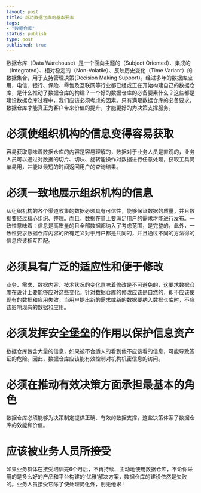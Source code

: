```yaml
--- 
layout: post
title: 成功数据仓库的基本要素
tags: 
- "数据仓库"
status: publish
type: post
published: true
---
```

数据仓库（Data Warehouse）是一个面向主题的（Subject Oriented）、集成的（Integrated）、相对稳定的（Non-Volatile）、反映历史变化（Time Variant）的数据集合，用于支持管理决策(Decision Making Support)。经过多年的数据库应用，电信、银行、保险、零售及互联网等行业都已经或正在开始构建自己的数据仓库，是什么推动了数据仓库的构建？一个好的数据仓库的必备要素什么？这些都是建设数据仓库过程中，我们应该必须考虑的因素。只有满足数据仓库的必备要求，数据仓库才能真正为客户带来价值的提升，才能更好的为决策支撑服务。

# 必须使组织机构的信息变得容易获取

容易获取意味着数据仓库的内容是容易理解的，数据对于业务人员是直观的，业务人员可以通过对数据的切片、切块、旋转能操作对数据进行任意处理，获取工具简单易用，并能以最短的时间返回用户的查询结果。

# 必须一致地展示组织机构的信息

从组织机构的各个渠道收集的数据必须具有可信性，能够保证数据的质量，并且数据要经过精心组织、整理。而且，数据在量上要满足用户的需求才能进行发布。一致性意味着：信息是高质量的且全部数据都纳入了考虑范围，是完整的，此外，一致性要求数据仓库内容的所有定义对于用户都是共同的，并且通过不同的方法得的信息应该相互匹配。

# 必须具有广泛的适应性和便于修改

业务、需求、数据内容、技术状况的变化意味着修改是不可避免的，这要求数据仓库在设计上要能够应对这些变化。针对数据仓库的修改应该是自然的，即不应该使现有的数据和应用失效。当用户提出新的需求或新的数据要纳入数据仓库时，不应该影响现有的数据和应用。

# 必须发挥安全堡垒的作用以保护信息资产

数据仓库包含大量的信息，如果被不合适人的看到他不应该看的信息，可能导致签证的危险。因此，数据仓库应该能有效控制对机构机密信息的访问。

# 必须在推动有效决策方面承担最基本的角色

数据仓库必须能够为决策制定提供正确、有效的数据支撑，这些决策体系了数据仓库的效能和价值。

# 应该被业务人员所接受

如果业务群体在接受培训完6个月后，不再持续、主动地使用数据仓库，不论你采用的是多么好的产品和平台构建的‘优雅’解决方案，数据仓库的建设依然是失败的。业务人员接受它除了使处理简化外，别无他求！
